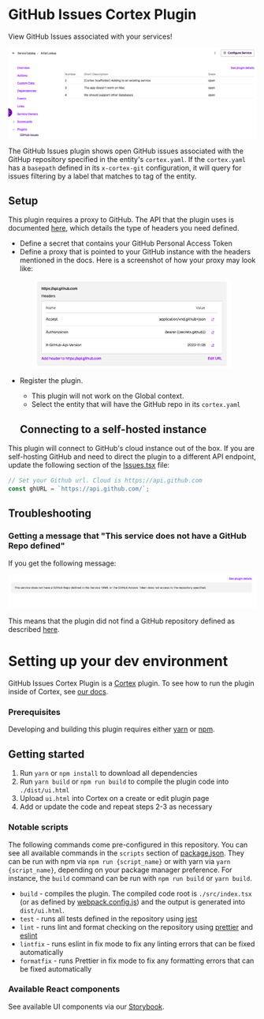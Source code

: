 # GitHub Issues Cortex Plugin

View GitHub Issues associated with your services!

<div align="center"><img src="img/ghplugins.png" width="550" /></div>

The GitHub Issues plugin shows open GitHub issues associated with the GitHup repository specified in the entity's `cortex.yaml`. If the `cortex.yaml` has a `basepath` defined in its `x-cortex-git` configuration, it will query for issues filtering by a label that matches to tag of the entity.

## Setup

This plugin requires a proxy to GitHub. The API that the plugin uses is documented [here](https://docs.github.com/en/rest/issues/issues?apiVersion=2022-11-28#list-repository-issues), which details the type of headers you need defined.

- Define a secret that contains your GitHub Personal Access Token
- Define a proxy that is pointed to your GitHub instance with the headers mentioned in the docs. Here is a screenshot of how your proxy may look like:
<div align="center"><img src="img/gh-proxy.png" width="400" /></div>

- Register the plugin.

  - This plugin will not work on the Global context.
  - Select the entity that will have the GitHub repo in its `cortex.yaml`

  ## Connecting to a self-hosted instance

This plugin will connect to GitHub's cloud instance out of the box. If you are self-hosting GitHub and need to direct the plugin to a different API endpoint, update the following section of the [Issues.tsx](src/components/Issues.tsx) file:

```ts
// Set your Github url. Cloud is https://api.github.com
const ghURL = `https://api.github.com/`;
```

## Troubleshooting

### Getting a message that "This service does not have a GitHub Repo defined"

If you get the following message:

<div align="center"><img src="img/no-repo-defined.png" width="540" /></div>

This means that the plugin did not find a GitHub repository defined as described [here](https://docs.cortex.io/docs/reference/integrations/github#catalog-descriptor).

# Setting up your dev environment

GitHub Issues Cortex Plugin is a [Cortex](https://www.cortex.io/) plugin. To see how to run the plugin inside of Cortex, see [our docs](https://docs.cortex.io/docs/plugins).

### Prerequisites

Developing and building this plugin requires either [yarn](https://classic.yarnpkg.com/lang/en/docs/install/) or [npm](https://docs.npmjs.com/downloading-and-installing-node-js-and-npm).

## Getting started

1. Run `yarn` or `npm install` to download all dependencies
2. Run `yarn build` or `npm run build` to compile the plugin code into `./dist/ui.html`
3. Upload `ui.html` into Cortex on a create or edit plugin page
4. Add or update the code and repeat steps 2-3 as necessary

### Notable scripts

The following commands come pre-configured in this repository. You can see all available commands in the `scripts` section of [package.json](./package.json). They can be run with npm via `npm run {script_name}` or with yarn via `yarn {script_name}`, depending on your package manager preference. For instance, the `build` command can be run with `npm run build` or `yarn build`.

- `build` - compiles the plugin. The compiled code root is `./src/index.tsx` (or as defined by [webpack.config.js](webpack.config.js)) and the output is generated into `dist/ui.html`.
- `test` - runs all tests defined in the repository using [jest](https://jestjs.io/)
- `lint` - runs lint and format checking on the repository using [prettier](https://prettier.io/) and [eslint](https://eslint.org/)
- `lintfix` - runs eslint in fix mode to fix any linting errors that can be fixed automatically
- `formatfix` - runs Prettier in fix mode to fix any formatting errors that can be fixed automatically

### Available React components

See available UI components via our [Storybook](https://cortexapps.github.io/plugin-core/).
